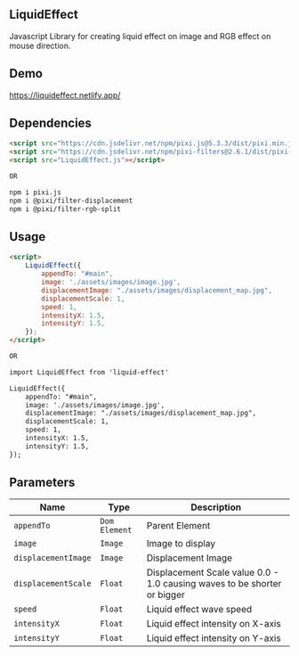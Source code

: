 ## LiquidEffect
Javascript Library for creating liquid effect on image and RGB effect on mouse direction.

## Demo
https://liquideffect.netlify.app/

## Dependencies
```html
<script src="https://cdn.jsdelivr.net/npm/pixi.js@5.3.3/dist/pixi.min.js"></script>
<script src="https://cdn.jsdelivr.net/npm/pixi-filters@2.6.1/dist/pixi-filters.js"></script>
<script src="LiquidEffect.js"></script>

OR

npm i pixi.js
npm i @pixi/filter-displacement
npm i @pixi/filter-rgb-split
```

## Usage
```html
<script>
    LiquidEffect({
        appendTo: "#main",
        image: './assets/images/image.jpg',
        displacementImage: "./assets/images/displacement_map.jpg",
        displacementScale: 1,
        speed: 1,
        intensityX: 1.5,
        intensityY: 1.5,
    });
</script>

OR

import LiquidEffect from 'liquid-effect'

LiquidEffect({
    appendTo: "#main",
    image: './assets/images/image.jpg',
    displacementImage: "./assets/images/displacement_map.jpg",
    displacementScale: 1,
    speed: 1,
    intensityX: 1.5,
    intensityY: 1.5,
});
```

## Parameters

| Name                    | Type            | Description |
|-------------------------|-----------------|-------------|
|`appendTo`               | `Dom Element`   | Parent Element |
|`image`                  | `Image`         | Image to display|
|`displacementImage`      | `Image`         | Displacement Image |
|`displacementScale`      | `Float`         | Displacement Scale value 0.0 - 1.0 causing waves to be shorter or bigger |
|`speed`                  | `Float`         | Liquid effect wave speed |
|`intensityX`             | `Float`         | Liquid effect intensity on X-axis |
|`intensityY`             | `Float`         | Liquid effect intensity on Y-axis |

